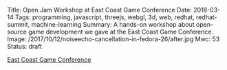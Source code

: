 Title: Open Jam Workshop at East Coast Game Conference
Date: 2018-03-14
Tags: programming, javascript, threejs, webgl, 3d, web, redhat, redhat-summit, machine-learning
Summary: A hands-on workshop about open-source game development we gave at the East Coast Game Conference.
Image: /2017/10/12/noiseecho-cancellation-in-fedora-26/after.jpg
Mwc: 53
Status: draft

[East Coast Game Conference][ecgc]

[ecgc]: http://ecgconf.com
